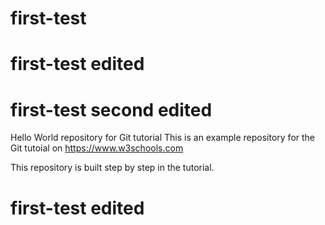 # first-test
# first-test edited
# first-test second edited
Hello World repository for Git tutorial
This is an example repository for the Git tutoial on https://www.w3schools.com

This repository is built step by step in the tutorial.
# first-test edited